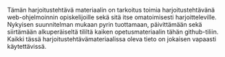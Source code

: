 Tämän harjoitustehtävä materiaalin on tarkoitus toimia harjoitustehtävänä web-ohjelmoinnin opiskelijoille sekä sitä itse omatoimisesti harjoitteleville.
Nykyisen suunnitelman mukaan pyrin tuottamaan, päivittämään sekä siirtämään alkuperäiseltä tililtä kaiken opetusmateriaalin tähän github-tiliin. Kaikki tässä harjoitustehtävämateriaalissa oleva tieto on jokaisen vapaasti käytettävissä.
